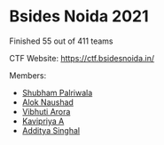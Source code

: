 # Bsides Noida 2021

Finished 55 out of 411 teams

CTF Website: https://ctf.bsidesnoida.in/

Members:
- [Shubham Palriwala](https://github.com/ShubhamPalriwala)
- [Alok Naushad](https://github.com/mintbomb27)
- [Vibhuti Arora](https://github.com/vibhutiarora355)
- [Kavipriya A](https://github.com/kavxprxya)
- [Additya Singhal](https://github.com/UnknownAbyss)
